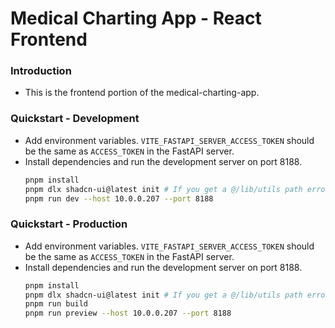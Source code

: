 # Medical Charting App - React Frontend

### Introduction
- This is the frontend portion of the medical-charting-app.

### Quickstart - Development
- Add environment variables. `VITE_FASTAPI_SERVER_ACCESS_TOKEN` should be the same as `ACCESS_TOKEN` in the FastAPI server.
- Install dependencies and run the development server on port 8188.
  ```bash
  pnpm install
  pnpm dlx shadcn-ui@latest init # If you get a @/lib/utils path error with pnpm run dev, it's because this wasn't run
  pnpm run dev --host 10.0.0.207 --port 8188
  ```

### Quickstart - Production
- Add environment variables. `VITE_FASTAPI_SERVER_ACCESS_TOKEN` should be the same as `ACCESS_TOKEN` in the FastAPI server.
- Install dependencies and run the development server on port 8188.
  ```bash
  pnpm install
  pnpm dlx shadcn-ui@latest init # If you get a @/lib/utils path error with pnpm run dev, it's because this wasn't run
  pnpm run build
  pnpm run preview --host 10.0.0.207 --port 8188
  ```
